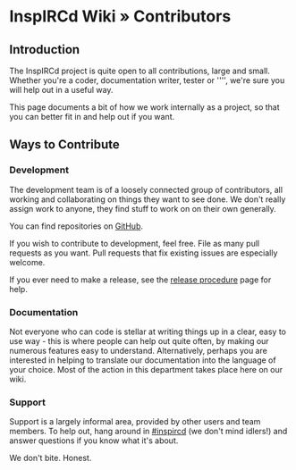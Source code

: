 # InspIRCd Wiki &raquo; Contributors

## Introduction

The InspIRCd project is quite open to all contributions, large and small. Whether you're a coder,
documentation writer, tester or ''<insert role here>'', we're sure you will help out in a useful
way.

This page documents a bit of how we work internally as a project, so that you can better fit in and
help out if you want.

## Ways to Contribute

### Development

The development team is of a loosely connected group of contributors, all working and collaborating
on things they want to see done. We don't really assign work to anyone, they find stuff to work on
on their own generally.

You can find repositories on [GitHub](http://github.org/inspircd/).

If you wish to contribute to development, feel free. File as many pull requests as you want. Pull
requests that fix existing issues are especially welcome.

If you ever need to make a release, see the [release procedure](https://github.com/inspircd/wiki/blob/master/Release-Procedure.md)
page for help.

### Documentation

Not everyone who can code is stellar at writing things up in a clear, easy to use way - this is
where people can help out quite often, by making our numerous features easy to understand.
Alternatively, perhaps you are interested in helping to translate our documentation into the
language of your choice. Most of the action in this department takes place here on our wiki.

### Support

Support is a largely informal area, provided by other users and team members. To help out, hang
around in [#inspircd](irc://irc.inspircd.org/inspircd) (we don't mind idlers!) and answer questions
if you know what it's about.

We don't bite. Honest.
